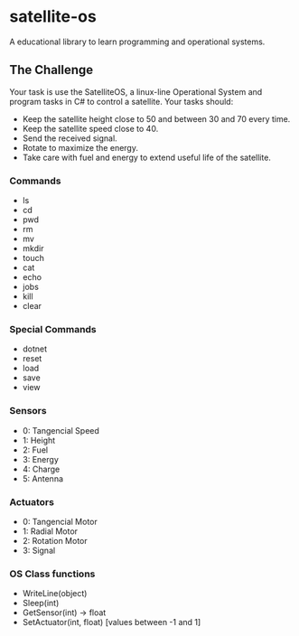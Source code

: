 # satellite-os
A educational library to learn programming and operational systems.

## The Challenge

Your task is use the SatelliteOS, a linux-line Operational System and program tasks in C# to control a satellite. Your tasks should:

- Keep the satellite height close to 50 and between 30 and 70 every time. 
- Keep the satellite speed close to 40.
- Send the received signal.
- Rotate to maximize the energy.
- Take care with fuel and energy to extend useful life of the satellite.

### Commands

- ls
- cd
- pwd
- rm
- mv
- mkdir
- touch
- cat
- echo
- jobs
- kill
- clear

### Special Commands

- dotnet
- reset
- load
- save
- view

### Sensors

- 0: Tangencial Speed
- 1: Height
- 2: Fuel
- 3: Energy
- 4: Charge
- 5: Antenna

### Actuators

- 0: Tangencial Motor
- 1: Radial Motor
- 2: Rotation Motor
- 3: Signal

### OS Class functions

- WriteLine(object)
- Sleep(int)
- GetSensor(int) -> float
- SetActuator(int, float) [values between -1 and 1]